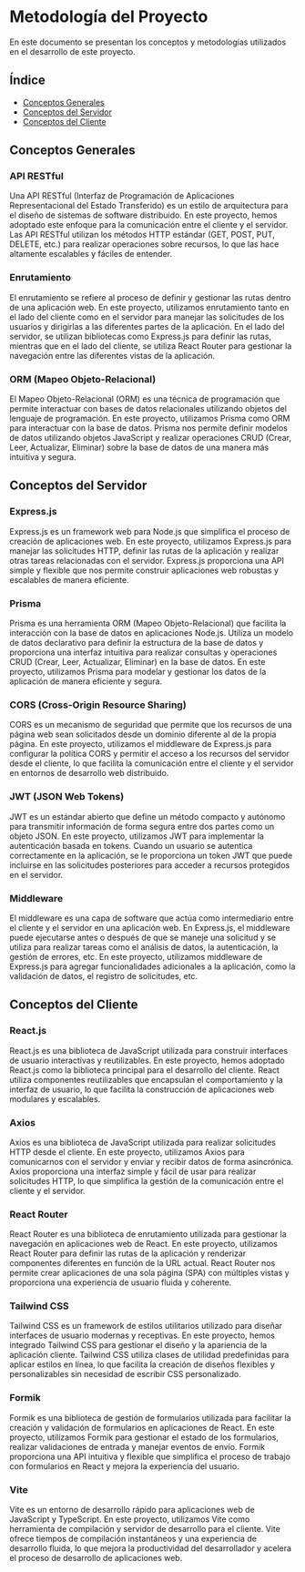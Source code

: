 # Metodología del Proyecto

En este documento se presentan los conceptos y metodologías utilizados en el desarrollo de este proyecto.

## Índice

- [Conceptos Generales](#conceptos-generales)
- [Conceptos del Servidor](#conceptos-del-servidor)
- [Conceptos del Cliente](#conceptos-del-cliente)

## Conceptos Generales

### API RESTful

Una API RESTful (Interfaz de Programación de Aplicaciones Representacional del Estado Transferido) es un estilo de arquitectura para el diseño de sistemas de software distribuido. En este proyecto, hemos adoptado este enfoque para la comunicación entre el cliente y el servidor. Las API RESTful utilizan los métodos HTTP estándar (GET, POST, PUT, DELETE, etc.) para realizar operaciones sobre recursos, lo que las hace altamente escalables y fáciles de entender.

### Enrutamiento

El enrutamiento se refiere al proceso de definir y gestionar las rutas dentro de una aplicación web. En este proyecto, utilizamos enrutamiento tanto en el lado del cliente como en el servidor para manejar las solicitudes de los usuarios y dirigirlas a las diferentes partes de la aplicación. En el lado del servidor, se utilizan bibliotecas como Express.js para definir las rutas, mientras que en el lado del cliente, se utiliza React Router para gestionar la navegación entre las diferentes vistas de la aplicación.

### ORM (Mapeo Objeto-Relacional)

El Mapeo Objeto-Relacional (ORM) es una técnica de programación que permite interactuar con bases de datos relacionales utilizando objetos del lenguaje de programación. En este proyecto, utilizamos Prisma como ORM para interactuar con la base de datos. Prisma nos permite definir modelos de datos utilizando objetos JavaScript y realizar operaciones CRUD (Crear, Leer, Actualizar, Eliminar) sobre la base de datos de una manera más intuitiva y segura.

## Conceptos del Servidor

### Express.js

Express.js es un framework web para Node.js que simplifica el proceso de creación de aplicaciones web. En este proyecto, utilizamos Express.js para manejar las solicitudes HTTP, definir las rutas de la aplicación y realizar otras tareas relacionadas con el servidor. Express.js proporciona una API simple y flexible que nos permite construir aplicaciones web robustas y escalables de manera eficiente.

### Prisma

Prisma es una herramienta ORM (Mapeo Objeto-Relacional) que facilita la interacción con la base de datos en aplicaciones Node.js. Utiliza un modelo de datos declarativo para definir la estructura de la base de datos y proporciona una interfaz intuitiva para realizar consultas y operaciones CRUD (Crear, Leer, Actualizar, Eliminar) en la base de datos. En este proyecto, utilizamos Prisma para modelar y gestionar los datos de la aplicación de manera eficiente y segura.

### CORS (Cross-Origin Resource Sharing)

CORS es un mecanismo de seguridad que permite que los recursos de una página web sean solicitados desde un dominio diferente al de la propia página. En este proyecto, utilizamos el middleware de Express.js para configurar la política CORS y permitir el acceso a los recursos del servidor desde el cliente, lo que facilita la comunicación entre el cliente y el servidor en entornos de desarrollo web distribuido.

### JWT (JSON Web Tokens)

JWT es un estándar abierto que define un método compacto y autónomo para transmitir información de forma segura entre dos partes como un objeto JSON. En este proyecto, utilizamos JWT para implementar la autenticación basada en tokens. Cuando un usuario se autentica correctamente en la aplicación, se le proporciona un token JWT que puede incluirse en las solicitudes posteriores para acceder a recursos protegidos en el servidor.

### Middleware

El middleware es una capa de software que actúa como intermediario entre el cliente y el servidor en una aplicación web. En Express.js, el middleware puede ejecutarse antes o después de que se maneje una solicitud y se utiliza para realizar tareas como el análisis de datos, la autenticación, la gestión de errores, etc. En este proyecto, utilizamos middleware de Express.js para agregar funcionalidades adicionales a la aplicación, como la validación de datos, el registro de solicitudes, etc.

## Conceptos del Cliente

### React.js

React.js es una biblioteca de JavaScript utilizada para construir interfaces de usuario interactivas y reutilizables. En este proyecto, hemos adoptado React.js como la biblioteca principal para el desarrollo del cliente. React utiliza componentes reutilizables que encapsulan el comportamiento y la interfaz de usuario, lo que facilita la construcción de aplicaciones web modulares y escalables.

### Axios

Axios es una biblioteca de JavaScript utilizada para realizar solicitudes HTTP desde el cliente. En este proyecto, utilizamos Axios para comunicarnos con el servidor y enviar y recibir datos de forma asincrónica. Axios proporciona una interfaz simple y fácil de usar para realizar solicitudes HTTP, lo que simplifica la gestión de la comunicación entre el cliente y el servidor.

### React Router

React Router es una biblioteca de enrutamiento utilizada para gestionar la navegación en aplicaciones web de React. En este proyecto, utilizamos React Router para definir las rutas de la aplicación y renderizar componentes diferentes en función de la URL actual. React Router nos permite crear aplicaciones de una sola página (SPA) con múltiples vistas y proporciona una experiencia de usuario fluida y coherente.

### Tailwind CSS

Tailwind CSS es un framework de estilos utilitarios utilizado para diseñar interfaces de usuario modernas y receptivas. En este proyecto, hemos integrado Tailwind CSS para gestionar el diseño y la apariencia de la aplicación cliente. Tailwind CSS utiliza clases de utilidad predefinidas para aplicar estilos en línea, lo que facilita la creación de diseños flexibles y personalizables sin necesidad de escribir CSS personalizado.

### Formik

Formik es una biblioteca de gestión de formularios utilizada para facilitar la creación y validación de formularios en aplicaciones de React. En este proyecto, utilizamos Formik para gestionar el estado de los formularios, realizar validaciones de entrada y manejar eventos de envío. Formik proporciona una API intuitiva y flexible que simplifica el proceso de trabajo con formularios en React y mejora la experiencia del usuario.

### Vite

Vite es un entorno de desarrollo rápido para aplicaciones web de JavaScript y TypeScript. En este proyecto, utilizamos Vite como herramienta de compilación y servidor de desarrollo para el cliente. Vite ofrece tiempos de compilación instantáneos y una experiencia de desarrollo fluida, lo que mejora la productividad del desarrollador y acelera el proceso de desarrollo de aplicaciones web.